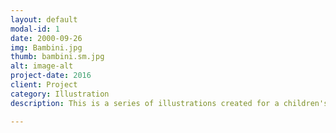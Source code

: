 ```yaml
---
layout: default
modal-id: 1
date: 2000-09-26
img: Bambini.jpg
thumb: bambini.sm.jpg
alt: image-alt
project-date: 2016
client: Project
category: Illustration
description: This is a series of illustrations created for a children's book project. Characters' sketches. Watecolour and ink on paper.

---
```

